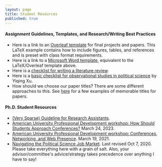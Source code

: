 ```yaml
---
layout: page
title: Student Resources
published: true
---
```


#### Assignment Guidelines, Templates, and Research/Writing Best Practices

* Here is a link to an [Overleaf template](https://www.overleaf.com/read/mbzvbbjswfbw) for final projects and papers. This LaTeX example contains how to include figures, tables, and references and is preset with class format requirements. 
* Here is a link to a [Microsoft Word template](https://github.com/sysilviakim/sysilviakim.github.io/blob/master/docs/assignment_template_kim.docx), equivalent to the LaTeX/Overleaf template above.
* Here is a [checklist for writing a literature review](https://www.dropbox.com/s/nol8hc9unx6sr8f/lit-review-checklist.pdf?raw=1).
* Here is a [basic checklist for observational studies in political science](https://yiqingxu.org/public/checklist.pdf) by Yiqing Xu. 
* How should we choose our paper titles? There are some different approaches to this. See [here](https://sysilviakim.com/2023-02-24-fun-paper-titles-in-social-sciences/) for a few examples of memorable titles for papers.

#### Ph.D. Student Resources

- [(Very Sparse) Guideline for Research Assistants](https://www.dropbox.com/s/qs0bhufxj3vizja/ra-guideline.pdf?raw=1).
- [American University Professional Development workshop: How Should Students Approach Conferences?](https://www.dropbox.com/s/tg91siqltadeuj8/au-professional-development-workshop-2023.pdf?raw=1) March 24, 2023.
- [American University Professional Development workshop: Conferences, Networking, and Web Presence](https://www.dropbox.com/s/rv7elsjq5pfysxs/au-professional-development-workshop.pdf?raw=1). March 19, 2021.
- [Navigating the Political Science Job Market](https://github.com/sysilviakim/sysilviakim.github.io/blob/master/docs/job-market-postmortem-2020.pdf). Last revised Oct 7, 2020. Please take everything here with a grain of salt. Also, your advisor/committee's advice/strategy takes precedence over anything I have to say!
